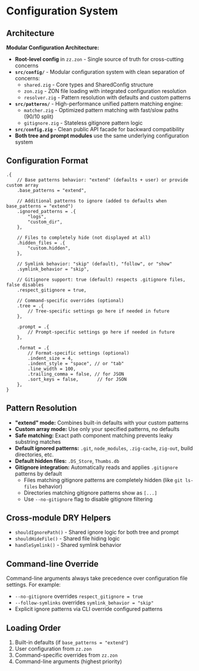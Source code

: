 # Configuration System

## Architecture

**Modular Configuration Architecture:**
- **Root-level config** in `zz.zon` - Single source of truth for cross-cutting concerns
- **`src/config/`** - Modular configuration system with clean separation of concerns:
  - `shared.zig` - Core types and SharedConfig structure  
  - `zon.zig` - ZON file loading with integrated configuration resolution
  - `resolver.zig` - Pattern resolution with defaults and custom patterns
- **`src/patterns/`** - High-performance unified pattern matching engine:
  - `matcher.zig` - Optimized pattern matching with fast/slow paths (90/10 split)
  - `gitignore.zig` - Stateless gitignore pattern logic
- **`src/config.zig`** - Clean public API facade for backward compatibility
- **Both tree and prompt modules** use the same underlying configuration system

## Configuration Format

```zon
.{
    // Base patterns behavior: "extend" (defaults + user) or provide custom array
    .base_patterns = "extend",
    
    // Additional patterns to ignore (added to defaults when base_patterns = "extend")
    .ignored_patterns = .{
        "logs",
        "custom_dir",
    },
    
    // Files to completely hide (not displayed at all)
    .hidden_files = .{
        "custom.hidden",
    },
    
    // Symlink behavior: "skip" (default), "follow", or "show"
    .symlink_behavior = "skip",
    
    // Gitignore support: true (default) respects .gitignore files, false disables
    .respect_gitignore = true,
    
    // Command-specific overrides (optional)
    .tree = .{
        // Tree-specific settings go here if needed in future
    },
    
    .prompt = .{
        // Prompt-specific settings go here if needed in future
    },
    
    .format = .{
        // Format-specific settings (optional)
        .indent_size = 4,
        .indent_style = "space", // or "tab"
        .line_width = 100,
        .trailing_comma = false, // for JSON
        .sort_keys = false,       // for JSON
    },
}
```

## Pattern Resolution

- **"extend" mode:** Combines built-in defaults with your custom patterns
- **Custom array mode:** Use only your specified patterns, no defaults
- **Safe matching:** Exact path component matching prevents leaky substring matches
- **Default ignored patterns:** `.git`, `node_modules`, `.zig-cache`, `zig-out`, build directories, etc.
- **Default hidden files:** `.DS_Store`, `Thumbs.db`
- **Gitignore integration:** Automatically reads and applies `.gitignore` patterns by default
  - Files matching gitignore patterns are completely hidden (like `git ls-files` behavior)  
  - Directories matching gitignore patterns show as `[...]`
  - Use `--no-gitignore` flag to disable gitignore filtering

## Cross-module DRY Helpers

- `shouldIgnorePath()` - Shared ignore logic for both tree and prompt
- `shouldHideFile()` - Shared file hiding logic  
- `handleSymlink()` - Shared symlink behavior

## Command-line Override

Command-line arguments always take precedence over configuration file settings. For example:
- `--no-gitignore` overrides `respect_gitignore = true`
- `--follow-symlinks` overrides `symlink_behavior = "skip"`
- Explicit ignore patterns via CLI override configured patterns

## Loading Order

1. Built-in defaults (if `base_patterns = "extend"`)
2. User configuration from `zz.zon`
3. Command-specific overrides from `zz.zon`
4. Command-line arguments (highest priority)